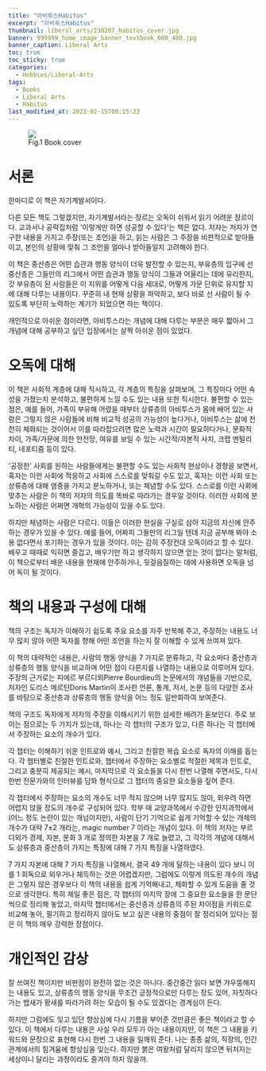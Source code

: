 ```yaml
---
title: "아비투스Habitus"
excerpt: "아비투스Habitus"
thumbnail: liberal_arts/230207_habitus_cover.jpg
banner: 999999_home_image_banner_textbook_600_400.jpg
banner_caption: Liberal Arts
toc: true
toc_sticky: true
categories:
  - Hobbies/Liberal-Arts
tags:
  - Books
  - Liberal Arts
  - Habitus
last_modified_at: 2023-02-15T00:15:23
---
```


<figure style="width: 300px" class="align-center">
  <a href="{{ site.url }}{{ site.baseurl }}/assets/images/liberal_arts/230207_habitus_cover.jpg">
  <img src="{{ site.url }}{{ site.baseurl }}/assets/images/liberal_arts/230207_habitus_cover.jpg">
  </a>
  <figcaption>
  Fig.1 Book cover
  </figcaption>
</figure>

# 서론

한마디로 이 책은 자기계발서이다.

다른 모든 책도 그렇겠지만, 자기계발서라는 장르는 오독이 쉬워서 읽기 어려운 장르이다. 교과서나 공략집처럼 '이렇게만 하면 성공할 수 있다'는 책은 없다. 저자는 저자가 연구한 내용을 가지고 주장(또는 조언)을 하고, 읽는 사람은 그 주장을 비판적으로 받아들이고, 본인의 상황에 맞춰 그 조언을 얼마나 받아들일지 고려해야 한다.

이 책은 중산층은 어떤 습관과 행동 양식이 더욱 발전할 수 있는지, 부유층의 입구에 선 중산층은 그들만의 리그에서 어떤 습관과 행동 양식이 그들과 어울리는 데에 유리한지, 갓 부유층이 된 사람들은 이 지위를 어떻게 다음 세대로, 어떻게 가문 단위로 유지할 지에 대해 다루는 내용이다. 꾸준히 내 현재 상황을 파악하고, 보다 바로 선 사람이 될 수 있도록 부단히 노력하는 계기가 되었으면 하는 책이다.

개인적으로 아쉬운 점이라면, 아비투스라는 개념에 대해 다루는 부분은 매우 짧아서 그 개념에 대해 공부하고 싶던 입장에서는 살짝 아쉬운 점이 있었다.

# 오독에 대해

이 책은 사회적 계층에 대해 직시하고, 각 계층의 특징을 살펴보며, 그 특징마다 어떤 속성을 가졌는지 분석하고, 불편하게 느낄 수도 있는 내용 또한 직시한다. 불편할 수 있는 점은, 예를 들어, 가족이 부유해 어렸을 때부터 상류층의 아비투스가 몸에 배어 있는 사람은 그렇지 않은 사람들에 비해 비교적 성공의 가능성이 높다거나, 아비투스는 삶에 천천히 체화되는 것이어서 이를 따라잡으려면 많은 노력과 시간이 필요하다거나, 문화적 차이, 가족/가문에 의한 안전망, 여유를 보일 수 있는 시간적/자본적 사치, 크랩 멘털리티, 네포티즘 등이 있다.

'공정한' 사회를 원하는 사람들에게는 불편할 수도 있는 사회적 현상이나 경향을 보면서, 혹자는 이런 사회에 적응하고 사회에 스스로를 맞춰갈 수도 있고, 혹자는 이런 사회 또는 상류층에 대해 염증을 가지고 분노하거나, 또는 체념할 수도 있다. 스스로를 이런 사회에 맞추는 사람은 이 책의 저자의 의도를 똑바로 따라가는 경우일 것이다. 이러한 사회에 분노하는 사람은 어쩌면 개혁의 가능성이 있을 수도 있다.

하지만 체념하는 사람은 다르다. 이들은 이러한 현실을 구실로 삼아 지금의 자신에 안주하는 경우가 있을 수 있다. 예를 들어, 어짜피 그들만의 리그일 텐데 지금 공부해 봐야 소용 없다면서 포기하는 경우가 있을 것이다. 이는 감히 주장컨대 오독이라고 할 수 있다. 배우고 때때로 익히면 즐겁고, 배우기만 하고 생각하지 않으면 얻는 것이 없다는 말처럼, 이 책으로부터 배운 내용을 현재에 안주하거나, 뒷걸음질하는 데에 사용하면 오독을 넘어 독이 될 것이다.

# 책의 내용과 구성에 대해

책의 구조는 독자가 이해하기 쉽도록 주요 요소를 자주 반복해 주고, 주장하는 내용도 너무 많지 않아 어떤 독자를 향해 어떤 조언을 하는지 잘 이해할 수 있게 쓰여져 있다.

이 책의 대략적인 내용은, 사람의 행동 양식을 7 가지로 분류하고, 각 요소마다 중산층과 상류층의 행동 양식을 비교하며 어떤 점이 다른지를 나열하는 내용으로 이루어져 있다. 주장의 근거로는 피에르 부르디외Pierre Bourdieu의 논문에서의 개념들을 기반으로, 저자인 도리스 메르틴Doris Martin이 조사한 언론, 통계, 저서, 논문 등의 다양한 조사를 바탕으로 중산층과 상류층의 행동 양식을 어느 정도 일반화하여 보여준다.

책의 구조도 독자에게 저자의 주장을 이해시키기 위한 섬세한 배려가 돋보인다. 주로 보이는 점으로는 두 가지가 있는데, 하나는 각 챕터의 구조가 있고, 다른 하나는 각 챕터에서 주장하는 요소의 개수가 있다.

각 챕터는 이해하기 쉬운 인트로와 예시, 그리고 친절한 복습 요소로 독자의 이해를 돕는다. 각 챕터별로 친절한 인트로와, 챕터에서 주장하는 요소별로 적절한 제목과 인트로, 그리고 충분히 제공되는 예시, 마지막으로 각 요소들을 다시 한번 나열해 주면서도, 다시 한번 전문가와의 인터뷰를 담화 형식으로 그 챕터의 중요한 요소들을 짚어 준다.

각 챕터에서 주장하는 요소의 개수도 너무 적지 않으며 너무 많지도 않아, 외우려 하면 어렵지 않을 정도의 개수로 구성되어 있다. 학부 때 교양과목에서 수강한 인지과학에서(어느 정도 논란이 있는 개넘이지만), 사람이 단기 기억으로 쉽게 기억할 수 있는 개체의 개수가 대략 7±2 개라는, magic number 7 이라는 개념이 있다. 이 책의 저자는 부르디외가 경제, 자본, 문화 3 개로 정의한 자본을 7 개로 늘렸고, 그 각각의 개념에 대해서도 상류층과 중산층이 가지는 특징에 대해 7 가지 특징을 나열하였다.

7 가지 자본에 대해 7 가지 특징을 나열해서, 결국 49 개에 달하는 내용이 있다 보니 이를 1 회독으로 외우거나 체득하는 것은 어렵겠지만, 그럼에도 이렇게 의도된 개수의 개념은 그렇지 않은 경우보다 이 책의 내용을 쉽게 기억해내고, 체화할 수 있게 도움을 줄 것으로 생각한다. 특히 제일 좋은 점은, 각 챕터의 마지막 장에 그 중요한 요소들을 한 문단씩으로 정리해 놓았고, 마지막 챕터에서는 중산층과 상류층의 주된 차이점을 키워드로 비교해 놓아, 필기하고 정리하지 않아도 보고 싶은 내용의 중점이 잘 정리되어 있다는 점은 이 책의 매우 강력한 장점이다.

# 개인적인 감상

잘 쓰여진 책이지만 비판점이 완전히 없는 것은 아니다. 중간중간 읽다 보면 갸우뚱해지는 내용도 있고, 상류층의 행동 양식을 무조건 긍정적으로만 다루는 장도 있어, 자칫하다가는 뱁새가 황새를 따라가려 하는 모습이 될 수도 있겠다는 경계심이 든다.

하지만 그럼에도 잊고 있던 향상심에 다시 기름을 부어준 것만큼은 좋은 책이라고 할 수 있다. 이 책에서 다루는 내용은 사실 우리 모두가 아는 내용이지만, 이 책은 그 내용을 키워드와 문장으로 표현해 다시 한번 그 내용을 일깨워 준다. 나는 종종 삶의, 직장의, 인간 관계에서의 힘겨움에 향상심을 잊는다. 하지만 붉은 여왕처럼 달리지 않으면 뒤처지는 세상이니 달리는 과정이라도 즐겨야 하지 않을까.
